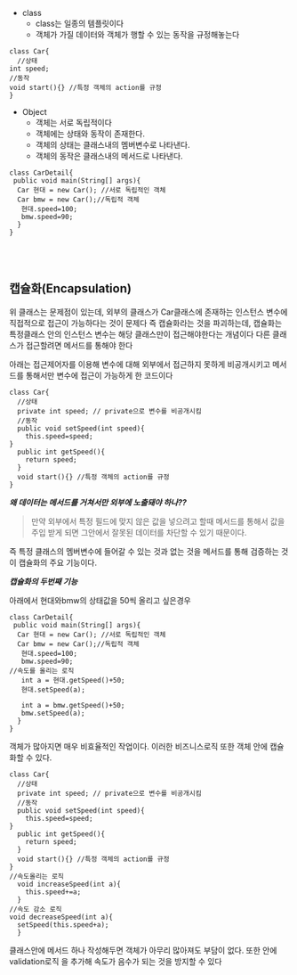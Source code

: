 * class
  * class는 일종의 템플릿이다
  * 객체가 가질 데이터와 객체가 행할 수 있는 동작을 규정해놓는다

```
class Car{
  //상태
int speed;
//동작
void start(){} //특정 객체의 action를 규정
}
```
* Object
  * 객체는 서로 독립적이다
  * 객체에는 상태와 동작이 존재한다.
  * 객체의 상태는 클래스내의 멤버변수로 나타낸다.
  * 객체의 동작은 클래스내의 메서드로 나타낸다.

```
class CarDetail{
 public void main(String[] args){
  Car 현대 = new Car(); //서로 독립적인 객체
  Car bmw = new Car();//독립적 객체
   현대.speed=100;
   bmw.speed=90; 
  }
}
```
</br>
</br>

## 캡슐화(Encapsulation)

위 클래스는 문제점이 있는데, 외부의 클래스가 Car클래스에 존재하는 인스턴스 변수에 직접적으로 접근이 가능하다는 것이 문제다
즉 캡슐화라는 것을 파괴하는데, 캡슐화는 특정클래스 안의 인스턴스 변수는 해당 클래스만이 접근해야한다는 개념이다 다른 클래스가 접근할려면 메서드를 통해야 한다

아래는 접근제어자를 이용해 변수에 대해 외부에서 접근하지 못하게 비공개시키고 메서드를 통해서만 변수에 접근이 가능하게 한 코드이다
```
class Car{
  //상태
  private int speed; // private으로 변수를 비공개시킴
  //동작
  public void setSpeed(int speed){
    this.speed=speed;
}
  public int getSpeed(){
    return speed;
  }
  void start(){} //특정 객체의 action를 규정
}

```

***왜 데이터는 메서드를 거쳐서만 외부에 노출돼야 하나??***
> 만약 외부에서 특정 필드에 맞지 않은 값을 넣으려고 할때
메서드를 통해서 값을 주입 받게 되면 그안에서 잘못된 데이터를 차단할 수 있기 때문이다.

즉 특정 클래스의 멤버변수에 들어갈 수 있는 것과 없는 것을  메서드를 통해 검증하는 것이 캡슐화의 주요 기능이다.

***캡슐화의 두번째 기능***

아래에서 현대와bmw의 상태값을 50씩 올리고 싶은경우
```
class CarDetail{
 public void main(String[] args){
  Car 현대 = new Car(); //서로 독립적인 객체
  Car bmw = new Car();//독립적 객체
   현대.speed=100;
   bmw.speed=90;
//속도를 올리는 로직
   int a = 현대.getSpeed()+50;
   현대.setSpeed(a);

   int a = bmw.getSpeed()+50;
   bmw.setSpeed(a);
  }
}
```
객체가 많아지면 매우 비효율적인 작업이다.
이러한 비즈니스로직 또한 객체 안에 캡슐화할 수 있다.
```
class Car{
  //상태
  private int speed; // private으로 변수를 비공개시킴
  //동작
  public void setSpeed(int speed){
    this.speed=speed;
}
  public int getSpeed(){
    return speed;
  }
  void start(){} //특정 객체의 action를 규정
}
//속도올리는 로직
  void increaseSpeed(int a){
    this.speed+=a;
  }
//속도 감소 로직
void decreaseSpeed(int a){
  setSpeed(this.speed+a);
  }
```
클래스안에 메서드 하나 작성해두면 객체가 아무리 많아져도 부담이 없다. 또한 안에 validation로직 을 추가해 속도가 음수가 되는 것을 방지할 수 있다

